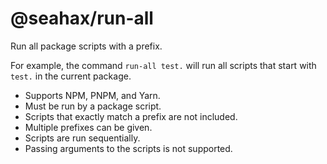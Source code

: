 # @seahax/run-all

Run all package scripts with a prefix.

For example, the command `run-all test.` will run all scripts that start with `test.` in the current package.

- Supports NPM, PNPM, and Yarn.
- Must be run by a package script.
- Scripts that exactly match a prefix are not included.
- Multiple prefixes can be given.
- Scripts are run sequentially.
- Passing arguments to the scripts is not supported.
